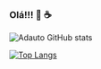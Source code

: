### Olá!!! 👋 ☕

![Adauto GitHub stats](https://github-readme-stats.vercel.app/api?username=adautob&show_icons=true&theme=radical)

[![Top Langs](https://github-readme-stats.vercel.app/api/top-langs/?username=adautob&layout=compact)](https://github.com/adautob/github-readme-stats)
